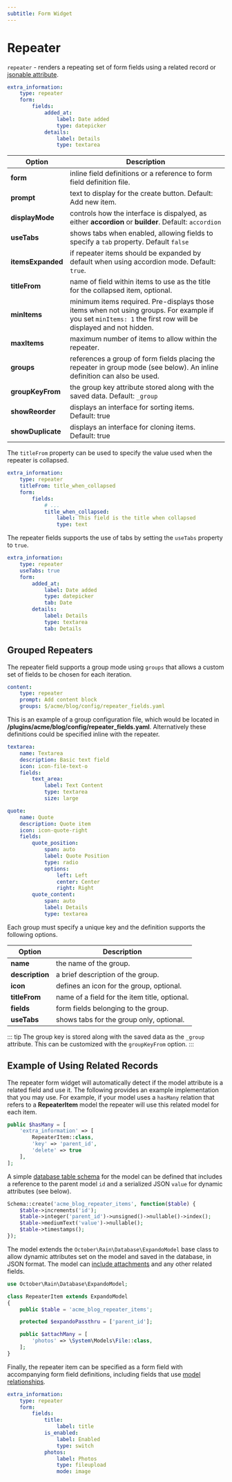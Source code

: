 ```yaml
---
subtitle: Form Widget
---
```

# Repeater

`repeater` - renders a repeating set of form fields using a related record or [jsonable attribute](../../extend/system/models.md).

```yaml
extra_information:
    type: repeater
    form:
        fields:
            added_at:
                label: Date added
                type: datepicker
            details:
                label: Details
                type: textarea
```

Option | Description
------------- | -------------
**form** | inline field definitions or a reference to form field definition file.
**prompt** | text to display for the create button. Default: Add new item.
**displayMode** | controls how the interface is dispalyed, as either **accordion** or **builder**. Default: `accordion`
**useTabs** | shows tabs when enabled, allowing fields to specify a `tab` property. Default `false`
**itemsExpanded** | if repeater items should be expanded by default when using accordion mode. Default: `true`.
**titleFrom** | name of field within items to use as the title for the collapsed item, optional.
**minItems** | minimum items required. Pre-displays those items when not using groups. For example if you set `minItems: 1` the first row will be displayed and not hidden.
**maxItems** | maximum number of items to allow within the repeater.
**groups** | references a group of form fields placing the repeater in group mode (see below). An inline definition can also be used.
**groupKeyFrom** | the group key attribute stored along with the saved data. Default: `_group`
**showReorder** | displays an interface for sorting items. Default: true
**showDuplicate** | displays an interface for cloning items. Default: true

The `titleFrom` property can be used to specify the value used when the repeater is collapsed.

```yaml
extra_information:
    type: repeater
    titleFrom: title_when_collapsed
    form:
        fields:
            # ...
            title_when_collapsed:
                label: This field is the title when collapsed
                type: text
```

The repeater fields supports the use of tabs by setting the `useTabs` property to `true`.

```yaml
extra_information:
    type: repeater
    useTabs: true
    form:
        added_at:
            label: Date added
            type: datepicker
            tab: Date
        details:
            label: Details
            type: textarea
            tab: Details
```

## Grouped Repeaters

The repeater field supports a group mode using `groups` that allows a custom set of fields to be chosen for each iteration.

```yaml
content:
    type: repeater
    prompt: Add content block
    groups: $/acme/blog/config/repeater_fields.yaml
```

This is an example of a group configuration file, which would be located in **/plugins/acme/blog/config/repeater_fields.yaml**. Alternatively these definitions could be specified inline with the repeater.

```yaml
textarea:
    name: Textarea
    description: Basic text field
    icon: icon-file-text-o
    fields:
        text_area:
            label: Text Content
            type: textarea
            size: large

quote:
    name: Quote
    description: Quote item
    icon: icon-quote-right
    fields:
        quote_position:
            span: auto
            label: Quote Position
            type: radio
            options:
                left: Left
                center: Center
                right: Right
        quote_content:
            span: auto
            label: Details
            type: textarea
```

Each group must specify a unique key and the definition supports the following options.

Option | Description
------------- | -------------
**name** | the name of the group.
**description** | a brief description of the group.
**icon** | defines an icon for the group, optional.
**titleFrom** | name of a field for the item title, optional.
**fields** | form fields belonging to the group.
**useTabs** | shows tabs for the group only, optional.

::: tip
The group key is stored along with the saved data as the `_group` attribute. This can be customized with the `groupKeyFrom` option.
:::

## Example of Using Related Records

The repeater form widget will automatically detect if the model attribute is a related field and use it. The following provides an example implementation that you may use. For example, if your model uses a `hasMany` relation that refers to a **RepeaterItem** model the repeater will use this related model for each item.

```php
public $hasMany = [
    'extra_information' => [
        RepeaterItem::class,
        'key' => 'parent_id',
        'delete' => true
    ],
];
```

A simple [database table schema](../../extend/database/structure.md) for the model can be defined that includes a reference to the parent model `id` and a serialized JSON `value` for dynamic attributes (see below).

```php
Schema::create('acme_blog_repeater_items', function($table) {
    $table->increments('id');
    $table->integer('parent_id')->unsigned()->nullable()->index();
    $table->mediumText('value')->nullable();
    $table->timestamps();
});
```

The model extends the `October\Rain\Database\ExpandoModel` base class to allow dynamic attributes set on the model and saved in the database, in JSON format. The model can [include attachments](../../extend/database/attachments.md) and any other related fields.

```php
use October\Rain\Database\ExpandoModel;

class RepeaterItem extends ExpandoModel
{
    public $table = 'acme_blog_repeater_items';

    protected $expandoPassthru = ['parent_id'];

    public $attachMany = [
        'photos' => \System\Models\File::class,
    ];
}
```

Finally, the repeater item can be specified as a form field with accompanying form field definitions, including fields that use [model relationships](../../extend/database/relations.md).

```yaml
extra_information:
    type: repeater
    form:
        fields:
            title:
                label: title
            is_enabled:
                label: Enabled
                type: switch
            photos:
                label: Photos
                type: fileupload
                mode: image
```
